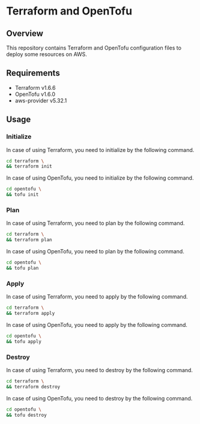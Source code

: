 Terraform and OpenTofu
===

## Overview

This repository contains Terraform and OpenTofu configuration files to deploy some resources on AWS.

## Requirements

- Terraform v1.6.6
- OpenTofu v1.6.0
- aws-provider v5.32.1

## Usage

### Initialize

In case of using Terraform, you need to initialize by the following command.

```bash
cd terraform \
&& terraform init
```

In case of using OpenTofu, you need to initialize by the following command.

```bash
cd opentofu \
&& tofu init
```

### Plan

In case of using Terraform, you need to plan by the following command.

```bash
cd terraform \
&& terraform plan
```

In case of using OpenTofu, you need to plan by the following command.

```bash
cd opentofu \
&& tofu plan
```

### Apply

In case of using Terraform, you need to apply by the following command.

```bash
cd terraform \
&& terraform apply
```

In case of using OpenTofu, you need to apply by the following command.

```bash
cd opentofu \
&& tofu apply
```

### Destroy

In case of using Terraform, you need to destroy by the following command.

```bash
cd terraform \
&& terraform destroy
```

In case of using OpenTofu, you need to destroy by the following command.

```bash
cd opentofu \
&& tofu destroy
```
